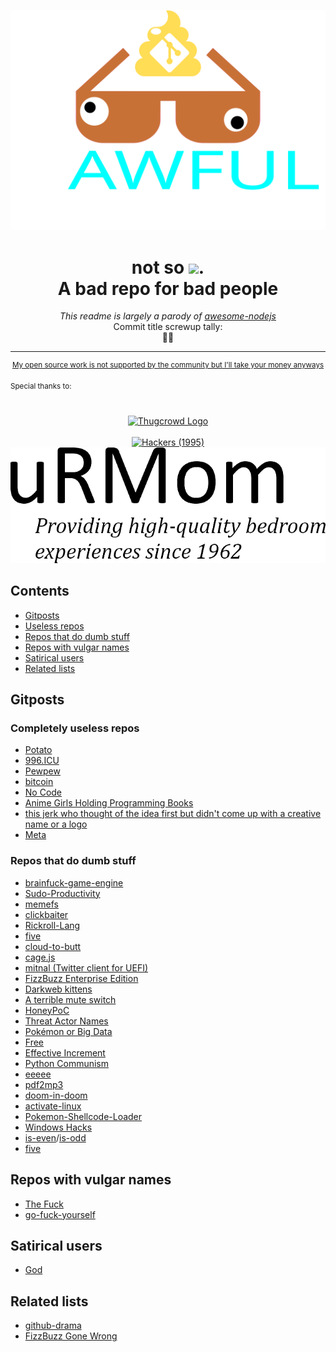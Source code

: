 ![bad memes](memes/awesome-logo-opt.svg)
<h1 align="center">
	not so <a href="https://youtube.com/watch?v=dQw4w9WgXcQ"><img src="https://awesome.re/badge.svg"/></a>.<br>
 A bad repo for bad people
</h1>
<p align="center">
 <i>This readme is largely a parody of <a href="https://github.com/sindresorhus/awesome-nodejs/blob/main/readme.md">awesome-nodejs</a></i><br>
 Commit title screwup tally:<br>
	💩💩
</p>
<hr>
<p align="center">
			<sup>
 <a href="https://github.com/sponsors/Plazmaz">My open source work is not supported by the community but I'll take your money anyways</a>
			</sup>
</p>		
<sup>Special thanks to:</sup>
<div align="center">
		<br>
		<br>
  <a href="https://thugcrowd.com/">
    <img src=https://user-images.githubusercontent.com/1331014/149825656-526aab0a-f7d0-41ca-aa91-dbddf8f7618c.png alt="Thugcrowd Logo" width=512/>
  </a>
		<br>
		<br>
  <a href="https://en.wikipedia.org/wiki/Hackers_(film)">
  <img src=https://user-images.githubusercontent.com/1331014/149826629-a419fb19-a9ce-4e19-b297-ba7c7881a0f6.png alt="Hackers (1995)" width=512>
 </a>
  <a href="#lol">
    <img src=memes/urMom.png alt="Your Mom" width=512>
 </a>
</div>

## Contents

- [Gitposts](#gitposts)
 - [Useless repos](#completely-useless-repos)
 - [Repos that do dumb stuff](#repos-that-do-dumb-stuff)
- [Repos with vulgar names](#repos-with-vulgar-names)
- [Satirical users](#dumb-users)
- [Related lists](#related-lists)

## Gitposts
### Completely useless repos
- [Potato](https://github.com/drtshock/Potato)
- [996.ICU](https://github.com/996icu/996.ICU)
- [Pewpew](https://github.com/hrbrmstr/pewpew)
- [bitcoin](https://github.com/bitcoin/bitcoin)
- [No Code](https://github.com/kelseyhightower/nocode)
- [Anime Girls Holding Programming Books](https://github.com/cat-milk/Anime-Girls-Holding-Programming-Books)
- [this jerk who thought of the idea first but didn't come up with a creative name or a logo](https://github.com/terremoth/awesome-hilarious-repos)
- [Meta](/README.md)
### Repos that do dumb stuff 
- [brainfuck-game-engine](https://github.com/MatheusAvellar/brainfuck-game-engine)
- [Sudo-Productivity](https://github.com/kyle8998/Sudo-Productivity)
- [memefs](https://github.com/svenstaro/memefs.git)
- [clickbaiter](https://github.com/cbrgm/clickbaiter)
- [Rickroll-Lang](https://github.com/Rick-Lang/rickroll-lang)
- [five](https://github.com/jackdclark/five)
- [cloud-to-butt](https://github.com/panicsteve/cloud-to-butt)
- [cage.js](https://github.com/hristozov/cage.js)
- [mitnal (Twitter client for UEFI)](https://github.com/arata-nvm/mitnal)
- [FizzBuzz Enterprise Edition](https://github.com/EnterpriseQualityCoding/FizzBuzzEnterpriseEdition)
- [Darkweb kittens](https://github.com/alexhaydock/DarkwebKittens)
- [A terrible mute switch](https://github.com/EelisRouvinen/mute-switch)
- [HoneyPoC](https://github.com/ZephrFish/CVE-2020-1350_HoneyPoC)
- [Threat Actor Names](https://github.com/Plazmaz/threat-actor-names)
- [Pokémon or Big Data](https://github.com/pixelastic/pokemonorbigdata)
- [Free](https://github.com/adam-mcdaniel/free)
- [Effective Increment](https://github.com/anikait1/EffectiveIncrement)
- [Python Communism](https://github.com/jokteur/python_communism)
- [eeeee](https://github.com/eeeeeeeeeeeeeeeeeeeeeeeeeeeeeeee/eeeeeeeeeeeeeeeeeeeeeeeeeeeeeeeeeeeeeeeeeeeeeeeeeeeeeeeeeeeeeeeeeeeeeeeeeeeeeeeeeeeeeeeeeeeeeeeeeeee/blob/eeeeeeeeeeeeeeeeeeeeeeee/eee.c)
- [pdf2mp3](https://github.com/xen0bit/pdf2mp3)
- [doom-in-doom](https://github.com/kgsws/doom-in-doom)
- [activate-linux](https://github.com/MrGlockenspiel/activate-linux)
- [Pokemon-Shellcode-Loader](https://github.com/Techryptic/Pokemon-Shellcode-Loader)
- [Windows Hacks](https://github.com/LazoCoder/Windows-Hacks)
- [is-even](https://github.com/i-voted-for-trump/is-even)/[is-odd](https://github.com/i-voted-for-trump/is-odd)
- [five](https://github.com/jackdclark/five)


## Repos with vulgar names
- [The Fuck](https://github.com/nvbn/thefuck)
- [go-fuck-yourself](https://github.com/adamryman/go-fuck-yourself)

## Satirical users
- [God](https://github.com/god)

## Related lists
- [github-drama](https://github.com/nikolas/github-drama/)
- [FizzBuzz Gone Wrong](https://github.com/chunfeilung/fizzbuzz)
